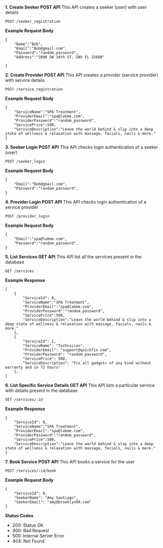 **1. Create Seeker POST API**
This API creates a seeker (user) with user details

```
POST /seeker_registration
```
**Example Request Body**
```
{
    "Name":"Bob", 
    "Email":"Bob@gmail.com",
    "Password":"random_password",
    "Address":"3800 SW 34th ST. GNV FL 32608"

}
```

**2. Create Provider POST API**
This API creates a provider (service provider) with service details

```
POST /service_registration
```
**Example Request Body**
```
{  
    "ServiceName":"SPA Treatment",
    "ProviderEmail":"spa@lakme.com", 
    "ProviderPassword":"random_password", 
    "ServicePrice":500,
    "ServiceDescription":"Leave the world behind & slip into a deep state of wellness & relaxation with massage, facials, nails & more."
}
```

**3. Seeker Login POST API**
This API checks login authentication of a seeker (user)

```
POST /seeker_login
```
**Example Request Body**
```
{
    "Email":"Bob@gmail.com",
    "Password":"random_password",
}
```

**4. Provider Login POST API**
This API checks login authentication of a service provider

```
POST /provider_login
```
**Example Request Body**
```
{
    "Email":"spa@lakme.com", 
    "Password":"random_password",
}
```

**5. List Services GET API**
This API list all the services present in the database

```
GET /services
```
**Example Response**
```
[
    {
        "ServiceId": 0,
        "ServiceName":"SPA Treatment",
        "ProviderEmail":"spa@lakme.com", 
        "ProviderPassword":"random_password", 
        "ServicePrice":500,
        "ServiceDescription":"Leave the world behind & slip into a deep state of wellness & relaxation with massage, facials, nails & more."
    },
    {
        "ServiceId": 1,
        "ServiceName": "Technician",
        "ProviderEmail": "support@quickfix.com",
        "ProviderPassword": "random_password",
        "ServicePrice": 500,
        "ServiceDescription": "Fix all gadgets of any kind without warranty and in 72 hours"
    },
]
```
**6. List Specific Service Details GET API**
This API lists a particular service with details present in the database

```
GET /services/:id
```
**Example Response**
```
{
    "ServiceId": 0,
    "ServiceName":"SPA Treatment",
    "ProviderEmail":"spa@lakme.com", 
    "ProviderPassword":"random_password", 
    "ServicePrice":500,
    "ServiceDescription":"Leave the world behind & slip into a deep state of wellness & relaxation with massage, facials, nails & more."
}
```
**7. Book Service POST API**
This API books a service for the user

```
POST /services/:id/book
```
**Example Request Body**
```
{
    "ServiceId": 0,
    "SeekerName": "Amy Santiago",
    "SeekerEmail": "amy@brooklyn99.com"
}
```


**Status Codes**
- 200: Status OK
- 400: Bad Request
- 500: Internal Server Error
- 404: Not Found